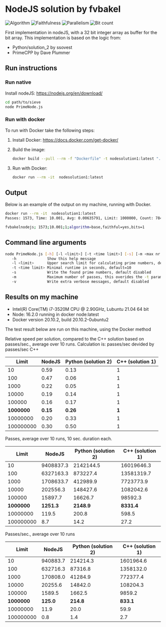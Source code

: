 # NodeJS solution by fvbakel

![Algorithm](https://img.shields.io/badge/Algorithm-base-green)
![Faithfulness](https://img.shields.io/badge/Faithful-yes-green)
![Parallelism](https://img.shields.io/badge/Parallel-no-green)
![Bit count](https://img.shields.io/badge/Bits-1-green)

First implementation in nodeJS, with a 32 bit integer array as buffer
for the bit array. This implementation is based on the logic from:

- Python/solution_2 by ssovest
- PrimeCPP          by Dave Plummer

## Run instructions

### Run native

Install nodeJS: <https://nodejs.org/en/download/>

```bash
cd path/to/sieve
node PrimeNode.js
```

### Run with docker

To run with Docker take the following steps:

1. Install Docker: <https://docs.docker.com/get-docker/>
2. Build the image:

    ```bash
    docker build --pull --rm -f "Dockerfile" -t nodesolution1:latest "."
    ```

3. Run with Docker:

    ```bash
    docker run --rm -it  nodesolution1:latest 
    ```

## Output

Below is an example of the output on my machine, running with Docker.

```bash
docker run --rm -it  nodesolution1:latest 
Passes: 1573, Time: 10.001, Avg: 0.00635791, Limit: 1000000, Count: 78498, Valid: true

fvbakelnodejs; 1573;10.001;1;algorithm=base,faithful=yes,bits=1
```

## Command line arguments

```bash
node PrimeNode.js [-h] [-l <limit>] [-t <time limit>] [-s] [-m <max nr of passes>] [-v]
   -h              Show this help message
   -l <limit>      Upper search limit for calculating prime numbers, default=1000000
   -t <time limit> Minimal runtime in seconds, default=10
   -s              Write the found prime numbers, default disabled
   -m              Maximum number of passes, this overides the -t parameter, default disabled
   -v              Write extra verbose messages, default disabled
```

## Results on my machine

- Intel(R) Core(TM) i7-3520M CPU @ 2.90GHz, Lubuntu 21.04 64 bit
- Node: 16.2.0 running in docker node:latest
- Docker version 20.10.2, build 20.10.2-0ubuntu2

The test result below are run on this machine, using the Docker method

Relative speed per solution, compared to the C++ solution based on
passes/sec., average over 10 runs. Calculation is: passes/sec devided by passes/sec C++ 

|Limit      |NodeJS      |Python (solution 2)|C++ (solution 1)
|-----------|------------|-------------------|----------------
|10         |      0.59  |             0.13  |            1
|100        |      0.47  |             0.06  |            1
|1000       |      0.22  |             0.05  |            1
|10000      |      0.19  |             0.14  |            1
|100000     |      0.16  |             0.17  |            1
|**1000000**|    **0.15**|           **0.26**|          **1**
|10000000   |     0.20   |             0.33  |            1
|100000000  |     0.30   |             0.50  |            1
  
Passes, average over 10 runs, 10 sec. duration each.

|Limit      |NodeJS      |Python (solution 2)|C++ (solution 1)
|-----------|------------|-------------------|----------------
|10         | 9408837.3  |        2142144.5  |  16019646.3
|100        | 6327163.3  |         873227.4  |  13581319.7
|1000       | 1708633.7  |         412989.9  |   7723773.9
|10000      |  202556.3  |         148427.6  |   1082042.6
|100000     |   15897.7  |          16626.7  |     98592.3
|**1000000**|  **1251.3**|         **2148.9**|    **8331.4**
|10000000   |     119.5  |            200.8  |       598.5
|100000000  |       8.7  |             14.2  |        27.2

Passes/sec., average over 10 runs

|Limit      |NodeJS     |Python (solution 2)|C++  (solution 1)
|-----------|-----------|-------------------|-----------------
|10         | 940883.7  |         214214.3  |  1601964.6
|100        | 632716.3  |          87316.8  |  1358132.0
|1000       | 170808.0  |          41284.9  |   772377.4
|10000      |  20255.6  |          14842.0  |   108204.3
|100000     |   1589.5  |           1662.5  |     9859.2
|**1000000**|  **125.0**|          **214.8**|    **833.1**
|10000000   |     11.9  |             20.0  |       59.9
|100000000  |      0.8  |              1.4  |        2.7
